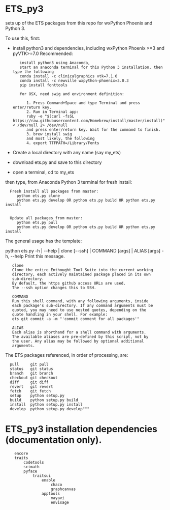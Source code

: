 # ETS_py3
sets up of the ETS packages from this repo for wxPython Phoenix and Python 3.

To use this, first:
- install python3 and dependencies, including wxPython Phoenix >=3 and pyVTK>=7.0
     Recommended:
     
         install python3 using Anaconda, 
         start an anaconda terminal for this Python 3 installation, then type the following
         conda install -c clinicalgraphics vtk=7.1.0
         conda install -c newville wxpython-phoenix=3.0.3
         pip install fonttools

         for OSX, need swig and environment definition:

            1. Press Command+Space and type Terminal and press enter/return key.
            2. Run in Terminal app:
            ruby -e "$(curl -fsSL https://raw.githubusercontent.com/Homebrew/install/master/install)" < /dev/null 2> /dev/null
            and press enter/return key. Wait for the command to finish.
            3. brew install swig
            and most likely, the following
            4. export TTFPATH=/Library/Fonts
            
        
     
- Create a local directory with any name (say my_ets)
- download ets.py and save to this directory
- open a terminal, cd to my_ets

then type, from Anaconda Python 3 terminal for fresh install: 
  
      Fresh install all packages from master:
         python ets.py clone
         python ets.py develop OR python ets.py build OR python ets.py install
         

      Update all packages from master:
         python ets.py pull
         python ets.py develop OR python ets.py build OR python ets.py install

The general usage has the template:

python ets.py -h | --help | clone [--ssh] | COMMAND [args] | ALIAS [args]
   -h, --help  Print this message.

       clone       
       Clone the entire Enthought Tool Suite into the current working
       directory, each actively maintained package placed in its own
       sub-directory.
       By default, the https github access URLs are used.
       The --ssh option changes this to SSH.

       COMMAND     
       Run this shell command, with any following arguments, inside
       each package's sub-directory. If any command arguments must be
       quoted, you may need to use nested quotes, depending on the
       quote handling in your shell. For example:
       ets git commit -a -m "'commit comment for all packages'"

       ALIAS       
       Each alias is shorthand for a shell command with arguments.
       The available aliases are pre-defined by this script, not by
       the user. Any alias may be followed by optional additional
       arguments.

   The ETS packages referenced, in order of processing, are:

      pull     git pull
      status   git status
      branch   git branch
      checkout git checkout
      diff     git diff
      revert   git revert
      fetch    git fetch
      setup    python setup.py
      build    python setup.py build
      install  python setup.py install
      develop  python setup.py develop"""

ETS_py3 installation dependencies (documentation only).
======================================================================

        encore
        traits
            codetools
            scimath
            pyface
                traitsui
                    enable
                        chaco
                        graphcanvas
                    apptools
                        mayavi
                        envisage

